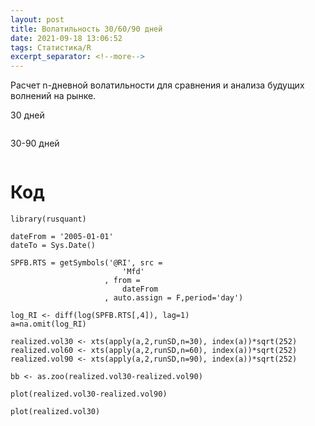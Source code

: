 ```yaml
---
layout: post
title: Волатильность 30/60/90 дней
date: 2021-09-18 13:06:52
tags: Статистика/R
excerpt_separator: <!--more-->
---
```


Расчет n-дневной волатильности для сравнения и анализа будущих волнений на рынке.
<!--more-->

30 дней

<img src="https://ragve.ru/images/real_30.png" alt="">

30-90 дней

<img src="https://ragve.ru/images/real30-real90.png" alt="">

# Код

```
library(rusquant)

dateFrom = '2005-01-01'
dateTo = Sys.Date()

SPFB.RTS = getSymbols('@RI', src =
                         'Mfd'
                     , from =
                         dateFrom
                     , auto.assign = F,period='day')

log_RI <- diff(log(SPFB.RTS[,4]), lag=1)
a=na.omit(log_RI)

realized.vol30 <- xts(apply(a,2,runSD,n=30), index(a))*sqrt(252)
realized.vol60 <- xts(apply(a,2,runSD,n=60), index(a))*sqrt(252)
realized.vol90 <- xts(apply(a,2,runSD,n=90), index(a))*sqrt(252)

bb <- as.zoo(realized.vol30-realized.vol90)

plot(realized.vol30-realized.vol90)

plot(realized.vol30)

```
